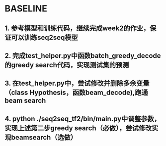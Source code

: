 # BASELINE
## 1. 参考模型和训练代码，继续完成week2的作业，保证可以训练seq2seq模型

## 2. 完成test_helper.py中函数batch_greedy_decode的greedy search代码，实现测试集的预测

## 3. 在test_helper.py中，尝试修改并删除多余变量（class Hypothesis，函数beam_decode),跑通beam search

## 4. python ./seq2seq_tf2/bin/main.py中调整参数，实现上述第二步greedy search（必做），尝试修改实现beamsearch（选做）



